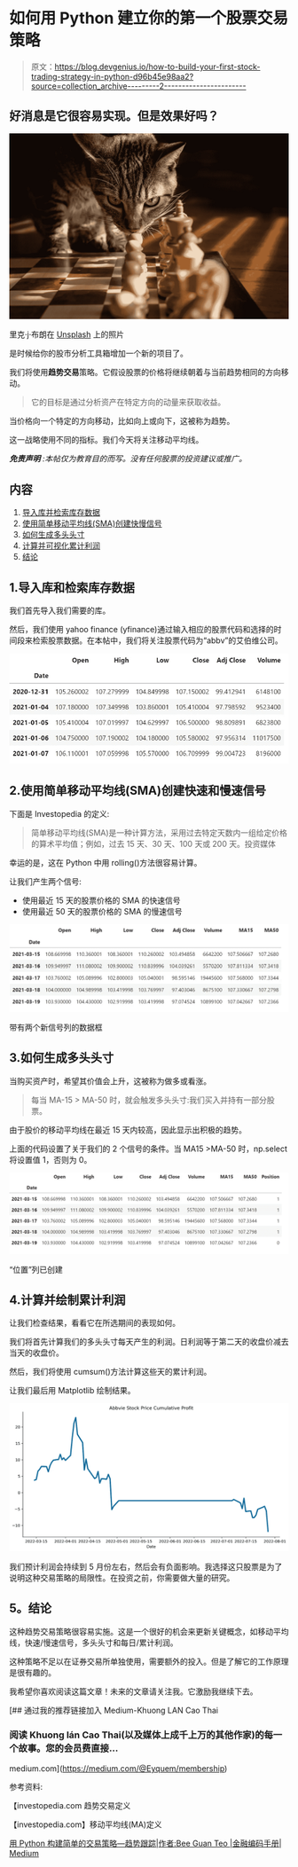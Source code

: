 # 如何用 Python 建立你的第一个股票交易策略

> 原文：<https://blog.devgenius.io/how-to-build-your-first-stock-trading-strategy-in-python-d96b45e98aa2?source=collection_archive---------2----------------------->

## 好消息是它很容易实现。但是效果好吗？

![](img/0f5a84c189d411a1c237c6c18b037fa5.png)

里克·j·布朗在 [Unsplash](https://unsplash.com/s/photos/strategy?utm_source=unsplash&utm_medium=referral&utm_content=creditCopyText) 上的照片

是时候给你的股市分析工具箱增加一个新的项目了。

我们将使用**趋势交易**策略。它假设股票的价格将继续朝着与当前趋势相同的方向移动。

> 它的目标是通过分析资产在特定方向的动量来获取收益。

当价格向一个特定的方向移动，比如向上或向下，这被称为趋势。

这一战略使用不同的指标。我们今天将关注移动平均线。

***免责声明*** *:本帖仅为教育目的而写。没有任何股票的投资建议或推广。*

## 内容

1.  [导入库并检索库存数据](https://medium.com/p/d96b45e98aa2#41c8)
2.  [使用简单移动平均线(SMA)创建快慢信号](https://medium.com/p/d96b45e98aa2#975d)
3.  [如何生成多头头寸](https://medium.com/p/d96b45e98aa2#07c8)
4.  [计算并可视化累计利润](https://medium.com/p/d96b45e98aa2#1863)
5.  [结论](https://medium.com/p/d96b45e98aa2#d37f)

## 1.导入库和检索库存数据

我们首先导入我们需要的库。

然后，我们使用 yahoo finance (yfinance)通过输入相应的股票代码和选择的时间段来检索股票数据。在本帖中，我们将关注股票代码为“abbv”的艾伯维公司。

![](img/ae3b217594e3668a9f9fe54ab019dda7.png)

## 2.使用简单移动平均线(SMA)创建快速和慢速信号

下面是 Investopedia 的定义:

> 简单移动平均线(SMA)是一种计算方法，采用过去特定天数内一组给定价格的算术平均值；例如，过去 15 天、30 天、100 天或 200 天。投资媒体

幸运的是，这在 Python 中用 rolling()方法很容易计算。

让我们产生两个信号:

*   使用最近 15 天的股票价格的 SMA 的快速信号
*   使用最近 50 天的股票价格的 SMA 的慢速信号

![](img/d4c65df9f941a362b84b20dde5d23f55.png)

带有两个新信号列的数据框

## 3.如何生成多头头寸

当购买资产时，希望其价值会上升，这被称为做多或看涨。

> 每当 MA-15 > MA-50 时，就会触发多头头寸:我们买入并持有一部分股票。

由于股价的移动平均线在最近 15 天内较高，因此显示出积极的趋势。

上面的代码设置了关于我们的 2 个信号的条件。当 MA15 >MA-50 时，np.select 将设置值 1，否则为 0。

![](img/bf4c021492950b5864e798e9a82c884f.png)

“位置”列已创建

## 4.计算并绘制累计利润

让我们检查结果，看看它在所选期间的表现如何。

我们将首先计算我们的多头头寸每天产生的利润。日利润等于第二天的收盘价减去当天的收盘价。

然后，我们将使用 cumsum()方法计算这些天的累计利润。

让我们最后用 Matplotlib 绘制结果。

![](img/9762f82349418ac51fb6067f9fdbbe4e.png)

我们预计利润会持续到 5 月份左右，然后会有负面影响。我选择这只股票是为了说明这种交易策略的局限性。在投资之前，你需要做大量的研究。

## **5。结论**

这种趋势交易策略很容易实施。这是一个很好的机会来更新关键概念，如移动平均线，快速/慢速信号，多头头寸和每日/累计利润。

这种策略不足以在证券交易所单独使用，需要额外的投入。但是了解它的工作原理是很有趣的。

我希望你喜欢阅读这篇文章！未来的文章请关注我。它激励我继续下去。

[](https://medium.com/@Eyquem/membership) [## 通过我的推荐链接加入 Medium-Khuong LAN Cao Thai

### 阅读 Khuong lán Cao Thai(以及媒体上成千上万的其他作家)的每一个故事。您的会员费直接…

medium.com](https://medium.com/@Eyquem/membership) 

参考资料:

【investopedia.com 趋势交易定义

【investopedia.com】移动平均线(MA)定义

[用 Python 构建简单的交易策略—趋势跟踪|作者:Bee Guan Teo |金融编码手册| Medium](https://medium.com/the-handbook-of-coding-in-finance/building-a-simple-trading-strategy-in-python-trend-following-727cafecb78c)